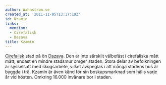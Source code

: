 ```yaml
---
author: Wahnstrom.se
created_at: '2011-11-05T13:17:19Z'
id: Kzamin
links:
  mention:
  - Cirefalisk
  - Dazava
title: Kzamin
---
```


[Cirefalisk] stad på ön [Dazava]. Den är inte särskilt välbefäst i cirefaliska mått mätt, endast en
mindre stadsmur omger staden. Stora delar av befolkningen är sysselsatt med skogsarbete, vilket
avspeglas i att många stadens hus är byggda i trä. Kzamin är även känd för sin boskapsmarknad som
hålls varje år vid hösten. Omkring 16.000 invånare bor i staden.

  [Cirefalisk]: Cirefalisk
  [Dazava]: Dazava